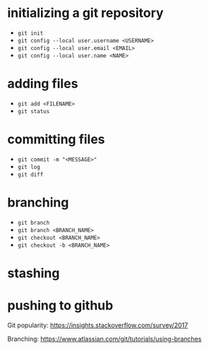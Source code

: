 # initializing a git repository
- `git init` 
- `git config --local user.username <USERNAME>`
- `git config --local user.email <EMAIL>`
- `git config --local user.name <NAME>`

# adding files
- `git add <FILENAME>`
- `git status`

# committing files
- `git commit -m "<MESSAGE>"`
- `git log` 
- `git diff` 

# branching
- `git branch`
- `git branch <BRANCH_NAME>`
- `git checkout <BRANCH_NAME>` 
- `git checkout -b <BRANCH_NAME>`

# stashing


# pushing to github

Git popularity: https://insights.stackoverflow.com/survey/2017

Branching: https://www.atlassian.com/git/tutorials/using-branches

